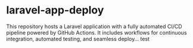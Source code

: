 # laravel-app-deploy

This repository hosts a Laravel application with a fully automated CI/CD pipeline powered by GitHub Actions. It includes workflows for continuous integration, automated testing, and seamless deploy…
  test
